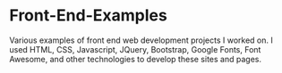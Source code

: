 # Front-End-Examples
Various examples of front end web development projects I worked on. I used HTML, CSS, Javascript, JQuery, Bootstrap, Google Fonts, Font Awesome, and other technologies to develop these sites and pages.

